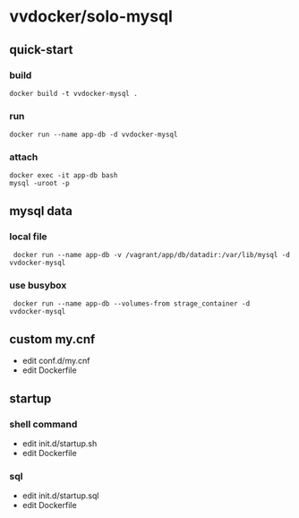 # vvdocker/solo-mysql

## quick-start
### build
```
docker build -t vvdocker-mysql .
```

### run
```
docker run --name app-db -d vvdocker-mysql
```

### attach
```
docker exec -it app-db bash
mysql -uroot -p
```

## mysql data
### local file
```
 docker run --name app-db -v /vagrant/app/db/datadir:/var/lib/mysql -d  vvdocker-mysql
```

### use busybox
```
 docker run --name app-db --volumes-from strage_container -d  vvdocker-mysql
```
## custom my.cnf
+ edit conf.d/my.cnf
+ edit Dockerfile

## startup 
### shell command
+ edit init.d/startup.sh
+ edit Dockerfile

### sql
+ edit init.d/startup.sql
+ edit Dockerfile
